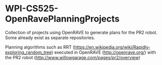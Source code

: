 # WPI-CS525-OpenRavePlanningProjects
Collection of projects using OpenRAVE to generate plans for the PR2 robot. Some already exist as separate repositories.

Planning algorithms such as RRT (https://en.wikipedia.org/wiki/Rapidly-exploring_random_tree) executed in OpenRAVE (http://openrave.org/) with the PR2 robot (http://www.willowgarage.com/pages/pr2/overview)
